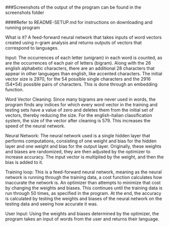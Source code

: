 ###Screenshots of the output of the program can be found in the screenshots folder

####Refer to README-SETUP.md for instructions on downloading and running program

What is it?
A feed-forward neural network that takes inputs of word vectors created using n-gram analysis and returns outputs of vectors that correspond to languages.

Input:
The occurrences of each letter (unigram) in each word is counted, as are the occurrences of each pair of letters (bigram). Along with the 26 english alphabetic characters, there are an additional 28 characters that appear in other languages than english, like accented characters. The initial vector size is 2970, for the 54 possible single characters and the 2916 (54*54) possible pairs of characters. This is done through an embedding function.

Word Vector Cleaning:
Since many bigrams are never used in words, the program finds any indices for which every word vector in the training and testing sets have a value of zero and deletes them from the initial set of vectors, thereby reducing the size. For the english-italian classification system, the size of the vector after cleaning is 579. This increases the speed of the neural network.

Neural Network:
The neural network used is a single hidden layer that performs computations, consisting of one weight and bias for the hidden layer and one weight and bias for the output layer. Originally, these weights and biases are randomized, they are then adjusted by the optimizer to increase accuracy. The input vector is multiplied by the weight, and then the bias is added to it.

Training loop:
This is a feed-forward neural network, meaning as the neural network is running through the training data, a cost function calculates how inaccurate the network is. An optimizer than attempts to minimize that cost by changing the weights and biases. This continues until the training data is run through 50 times, as specified in the program. At the end, the accuracy is calculated by testing the weights and biases of the neural network on the testing data and seeing how accurate it was.

User Input:
Using the weights and biases determined by the optimizer, the program takes an input of words from the user and returns their language. 
